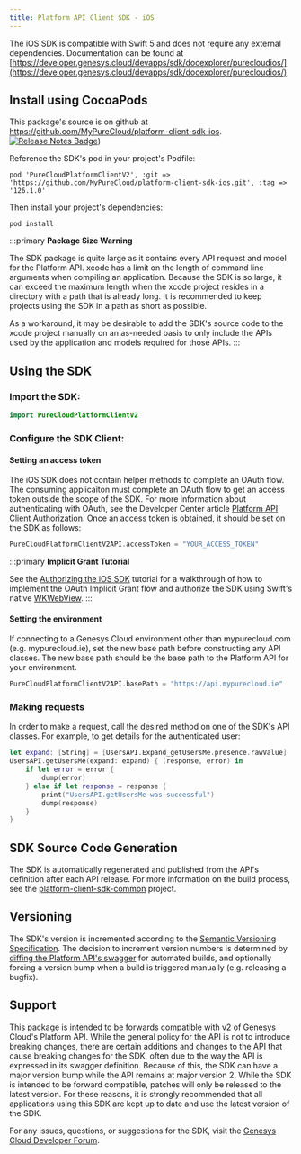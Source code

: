 ```yaml
---
title: Platform API Client SDK - iOS
---
```


The iOS SDK is compatible with Swift 5 and does not require any external dependencies. Documentation can be found at [https://developer.genesys.cloud/devapps/sdk/docexplorer/purecloudios/](https://developer.genesys.cloud/devapps/sdk/docexplorer/purecloudios/)

## Install using CocoaPods

This package's source is on github at https://github.com/MyPureCloud/platform-client-sdk-ios.
[![Release Notes Badge](https://developer-content.genesys.cloud/images/sdk-release-notes.png)](https://github.com/MyPureCloud/platform-client-sdk-ios/blob/master/releaseNotes.md))

Reference the SDK's pod in your project's Podfile:

```
pod 'PureCloudPlatformClientV2', :git => 'https://github.com/MyPureCloud/platform-client-sdk-ios.git', :tag => '126.1.0'
```

Then install your project's dependencies:

```
pod install
```

:::primary
**Package Size Warning**

The SDK package is quite large as it contains every API request and model for the Platform API. xcode has a limit on the length of command line arguments when compiling an application. Because the SDK is so large, it can exceed the maximum length when the xcode project resides in a directory with a path that is already long. It is recommended to keep projects using the SDK in a path as short as possible.

As a workaround, it may be desirable to add the SDK's source code to the xcode project manually on an as-needed basis to only include the APIs used by the application and models required for those APIs.
:::


## Using the SDK

### Import the SDK:

```swift
import PureCloudPlatformClientV2
```

### Configure the SDK Client:

#### Setting an access token

The iOS SDK does not contain helper methods to complete an OAuth flow. The consuming applicaiton must complete an OAuth flow to get an access token outside the scope of the SDK. For more information about authenticating with OAuth, see the Developer Center article [Platform API Client Authorization](https://developer.genesys.cloud/authorization/platform-auth/). Once an access token is obtained, it should be set on the SDK as follows:

```swift
PureCloudPlatformClientV2API.accessToken = "YOUR_ACCESS_TOKEN"
```

:::primary
**Implicit Grant Tutorial**

See the [Authorizing the iOS SDK]([/api/tutorials/ios-auth/](https://developer.genesys.cloud/authorization/platform-auth/guides/oauth-ios-guide)) tutorial for a walkthrough of how to implement the OAuth Implicit Grant flow and authorize the SDK using Swift's native [WKWebView](https://developer.apple.com/documentation/webkit/wkwebview).
:::


#### Setting the environment

If connecting to a Genesys Cloud environment other than mypurecloud.com (e.g. mypurecloud.ie), set the new base path before constructing any API classes. The new base path should be the base path to the Platform API for your environment.

```swift
PureCloudPlatformClientV2API.basePath = "https://api.mypurecloud.ie"
```


### Making requests

In order to make a request, call the desired method on one of the SDK's API classes. For example, to get details for the authenticated user:

```swift
let expand: [String] = [UsersAPI.Expand_getUsersMe.presence.rawValue]
UsersAPI.getUsersMe(expand: expand) { (response, error) in
    if let error = error {
        dump(error)
    } else if let response = response {
        print("UsersAPI.getUsersMe was successful")
        dump(response)
    }
}
```


## SDK Source Code Generation

The SDK is automatically regenerated and published from the API's definition after each API release. For more information on the build process, see the [platform-client-sdk-common](https://github.com/MyPureCloud/platform-client-sdk-common) project.


## Versioning

The SDK's version is incremented according to the [Semantic Versioning Specification](https://semver.org/). The decision to increment version numbers is determined by [diffing the Platform API's swagger](https://github.com/purecloudlabs/platform-client-sdk-common/blob/master/modules/swaggerDiff.js) for automated builds, and optionally forcing a version bump when a build is triggered manually (e.g. releasing a bugfix).


## Support

This package is intended to be forwards compatible with v2 of Genesys Cloud's Platform API. While the general policy for the API is not to introduce breaking changes, there are certain additions and changes to the API that cause breaking changes for the SDK, often due to the way the API is expressed in its swagger definition. Because of this, the SDK can have a major version bump while the API remains at major version 2. While the SDK is intended to be forward compatible, patches will only be released to the latest version. For these reasons, it is strongly recommended that all applications using this SDK are kept up to date and use the latest version of the SDK.

For any issues, questions, or suggestions for the SDK, visit the [Genesys Cloud Developer Forum](https://developer.genesys.cloud/forum/).
